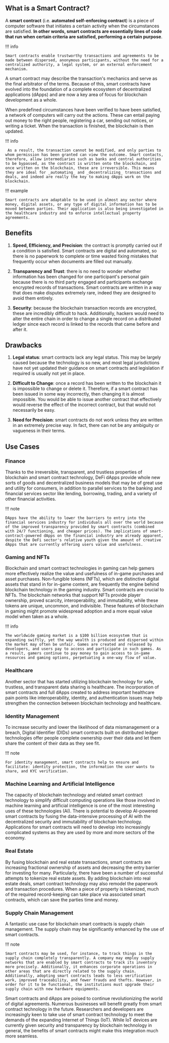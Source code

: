## What is a Smart Contract?

A **smart contract** (i.e. **automated self-enforcing contract**) is a piece of computer software that initiates a certain activity when the circumstances are satisfied. **In other words, smart contracts are essentially lines of code that run when certain criteria are satisfied, performing a certain purpose**.

!!! info

    Smart contracts enable trustworthy transactions and agreements to be made between dispersed, anonymous participants, without the need for a centralized authority, a legal system, or an external enforcement mechanism. 

A smart contract may describe the transaction's mechanics and serve as the final arbitrator of the terms. Because of this, smart contracts have evolved into the foundation of a complete ecosystem of decentralized applications (dApps) and are now a key area of focus for blockchain development as a whole.

When predefined circumstances have been verified to have been satisfied, a network of computers will carry out the actions. These can entail paying out money to the right people, registering a car, sending out notices, or writing a ticket. When the transaction is finished, the blockchain is then updated.

!!! info

     As a result, the transaction cannot be modified, and only parties to whom permission has been granted can view the outcome. Smart contacts, therefore, allow intermediaries such as banks and central authorities to be bypassed, as the contract is written onto the blockchain, and once written on the blockchain, these are irreversible. This means they are ideal for _automating_ and _decentralizing_ transactions and deals, and indeed are really the key to making dApps work on the blockchain.

!!! example
 
    Smart contracts are adaptable to be used in almost any sector where money, digital assets, or any type of digital information has to be moved between parties. Their application is also being investigated in the healthcare industry and to enforce intellectual property agreements.

## Benefits

1. **Speed, Efficiency, and Precision**: the contract is promptly carried out if a condition is satisfied. Smart contracts are digital and automated, so there is no paperwork to complete or time wasted fixing mistakes that frequently occur when documents are filled out manually.

2. **Transparency and Trust**: there is no need to wonder whether information has been changed for one participant's personal gain because there is no third party engaged and participants exchange encrypted records of transactions. Smart contracts are written in a way that does make disputes extremely rare, indeed they are designed to avoid them entirely. 

3. **Security**: because the blockchain transaction records are encrypted, these are incredibly difficult to hack. Additionally, hackers would need to alter the entire chain in order to change a single record on a distributed ledger since each record is linked to the records that came before and after it.

## Drawbacks

1. **Legal status**: smart contracts lack any legal status. This may be largely caused because the technology is so new, and most legal jurisdictions have not yet updated their guidance on smart contracts and legislation if required is usually not yet in place.

2. **Difficult to Change**: once a record has been written to the blockchain it is impossible to change or delete it. Therefore, if a smart contract has been issued in some way incorrectly, then changing it is almost impossible. You would be able to issue another contract that effectively would reverse the effect of the incorrect contract, but that would not necessarily be easy.

3. **Need for Precision**: smart contracts do not work unless they are written in an extremely precise way. In fact, there can not be any ambiguity or vagueness in their terms.

## Use Cases

### Finance

Thanks to the irreversible, transparent, and trustless properties of blockchain and smart contract technology, DeFi dApps provide whole new sorts of goods and decentralized business models that may be of great use and utility for consumers, in addition to parallel services to the banking and financial services sector like lending, borrowing, trading, and a variety of other financial activities. 

!!! note

    DApps have the ability to lower the barriers to entry into the financial services industry for individuals all over the world because of the improved transparency provided by smart contracts (combined with 24/7 functioning, and cheaper prices). The implications of smart-contract-powered dApps on the financial industry are already apparent, despite the DeFi sector's relative youth given the amount of creative dApps that are currently offering users value and usefulness.

### Gaming and NFTs

Blockchain and smart contract technologies in gaming can help gamers more effectively realize the value and usefulness of in-game purchases and asset purchases. Non-fungible tokens (NFTs), which are distinctive digital assets that stand in for in-game content, are frequently the engine behind blockchain technology in the gaming industry. Smart contracts are crucial to NFTs. The blockchain networks that support NFTs provide player ownership, proved scarcity, interoperability, and immutability, while these tokens are unique, uncommon, and indivisible. These features of blockchain in gaming might promote widespread adoption and a more equal value model when taken as a whole.

!!! info 

    The worldwide gaming market is a $100 billion ecosystem that is expanding swiftly, yet the way wealth is produced and dispersed within the market may often be unfair. Games are created and released by developers, and users pay to access and participate in such games. As a result, gamers continue to pay money to gain access to in-game resources and gaming options, perpetuating a one-way flow of value. 

### Healthcare

Another sector that has started utilizing blockchain technology for safe, trustless, and transparent data sharing is healthcare. The incorporation of smart contracts and full dApps created to address important healthcare pain points like interoperability, identity, and authentication issues may help strengthen the connection between blockchain technology and healthcare.

### Identity Management

To increase security and lower the likelihood of data mismanagement or a breach, Digital Identifier (DIDs) smart contracts built on distributed ledger technologies offer people complete ownership over their data and let them share the content of their data as they see fit. 

!!! note

    For identity management, smart contracts help to ensure and facilitate: identity protection, the information the user wants to share, and KYC verification.

### Machine Learning and Artificial Intelligence

The capacity of blockchain technology and related smart contract technology to simplify difficult computing operations like those involved in machine learning and artificial intelligence is one of the most interesting uses of these technologies (AI). There is potential to develop AI-powered smart contracts by fusing the data-intensive processing of AI with the decentralized security and immutability of blockchain technology. Applications for smart contracts will need to develop into increasingly complicated systems as they are used by more and more sectors of the economy.

### Real Estate

By fusing blockchain and real estate transactions, smart contracts are increasing fractional ownership of assets and decreasing the entry barrier for investing for many. Particularly, there have been a number of successful attempts to tokenize real estate assets. By adding blockchain into real estate deals, smart contract technology may also remodel the paperwork and transaction procedures. When a piece of property is tokenized, much of the required record-keeping can take place via associated smart contracts, which can save the parties time and money.

### Supply Chain Management

A fantastic use case for blockchain smart contracts is supply chain management. The supply chain may be significantly enhanced by the use of smart contracts. 

!!! note

    Smart contracts may be used, for instance, to track things in the supply chain completely transparently. A company may employ supply networks that are enabled by smart contracts to track its inventory more precisely. Additionally, it enhances corporate operations in other areas that are directly related to the supply chain. Additionally, adopting smart contracts leads to less verification work, improved traceability, and fewer frauds and thefts. However, in order for it to be functional, the institutions must upgrade their supply chain with new hardware equipments.

Smart contracts and dApps are poised to continue revolutionizing the world of digital agreements. Numerous businesses will benefit greatly from smart contract technology in the future. Researchers and developers are increasingly keen to take use of smart contract technology to meet the demands of the expanding Internet of Things (IoT). While IoT devices are currently given security and transparency by blockchain technology in general, the benefits of smart contracts might make this integration much more seamless.
